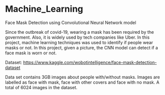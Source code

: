 # Machine_Learning
Face Mask Detection using Convolutional Neural Network model

Since the outbreak of covid-19, wearing a mask has been required by the government. Also, it is widely used by tech companies like Uber. In this project, machine learning techniques was used to identify if people wear masks or not. In this project, given a picture, the CNN model can detect if a face mask is worn or not.

Dataset: https://www.kaggle.com/wobotintelligence/face-mask-detection-dataset

Data set contains 3GB images about people with/without masks. Images are labelled as face with mask, face with other covers and face with no mask. A total of 6024 images in the dataset.

